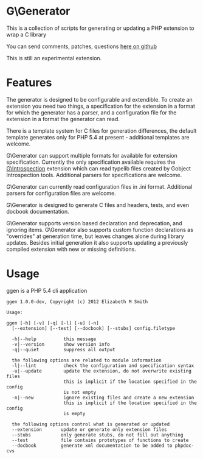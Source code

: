 G\Generator
=============
This is a collection of scripts for generating or updating a PHP extension to wrap a C library

You can send comments, patches, questions [here on github](https://github.com/gtkforphp/generator/issues)

This is still an experimental extension.

Features
===
The generator is designed to be configurable and extendible.  To create an extension you need two things,
a specification for the extension in a format for which the generator has a parser, and a configuration file
for the extension in a format the generator can read.

There is a template system for C files for generation differences, the default template generates
only for PHP 5.4 at present - additional templates are welcome.

G\Generator can support multiple formats for available for extension specification.  Currently the only
specification available requires the [G\Introspection](https://github.com/gtkforphp/gintrospection) extension 
which can read typelib files created by Gobject Introspection tools.  Additional parsers for specifications are
welcome.

G\Generator can currently read configuration files in .ini format.  Additional parsers for configuration files
are welcome.

G\Generator is designed to generate C files and headers, tests, and even docbook documentation.

G\Generator supports version based declaration and deprecation, and ignoring
items. G\Generator also supports custom function declarations as "overrides" at
generation time, but leaves changes alone during library updates. Besides
initial generation it also supports updating a previously compiled extension
with new or missing definitions.

Usage
=====
ggen is a PHP 5.4 cli application

```
ggen 1.0.0-dev, Copyright (c) 2012 Elizabeth M Smith

Usage:

ggen [-h] [-v] [-q] [-l] [-u] [-n]
  [--extension] [--test] [--docbook] [--stubs] config.filetype

  -h|--help          this message
  -v|--version       show version info
  -q|--quiet         suppress all output

  the following options are related to module information
  -l|--lint          check the configuration and specification syntax
  -u|--update        update the extension, do not overwrite existing files
                     this is implicit if the location specified in the config
                     is not empty
  -n|--new           ignore existing files and create a new extension
                     this is implicit if the location specified in the config
                     is empty

  the following options control what is generated or updated
  --extension       update or generate only extension files
  --stubs           only generate stubs, do not fill out anything
  --test            file contains prototypes of functions to create
  --docbook         generate xml documentation to be added to phpdoc-cvs
```